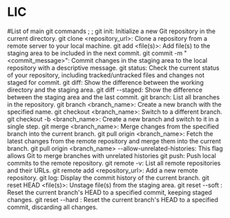 # LIC
#List of main git commands
;
;
git init: Initialize a new Git repository in the current directory.
git clone <repository_url>: Clone a repository from a remote server to your local machine.
git add <file(s)>: Add file(s) to the staging area to be included in the next commit.
git commit -m "<commit_message>": Commit changes in the staging area to the local repository with a descriptive message.
git status: Check the current status of your repository, including tracked/untracked files and changes not staged for commit.
git diff: Show the difference between the working directory and the staging area.
git diff --staged: Show the difference between the staging area and the last commit.
git branch: List all branches in the repository.
git branch <branch_name>: Create a new branch with the specified name.
git checkout <branch_name>: Switch to a different branch.
git checkout -b <branch_name>: Create a new branch and switch to it in a single step.
git merge <branch_name>: Merge changes from the specified branch into the current branch.
git pull origin <branch_name>: Fetch the latest changes from the remote repository and merge them into the current branch.
git pull origin <branch_name> --allow-unrelated-histories: This flag allows Git to merge branches with unrelated histories
git push: Push local commits to the remote repository.
git remote -v: List all remote repositories and their URLs.
git remote add <name> <repository_url>: Add a new remote repository.
git log: Display the commit history of the current branch.
git reset HEAD <file(s)>: Unstage file(s) from the staging area.
git reset --soft <commit>: Reset the current branch's HEAD to a specified commit, keeping staged changes.
git reset --hard <commit>: Reset the current branch's HEAD to a specified commit, discarding all changes.
